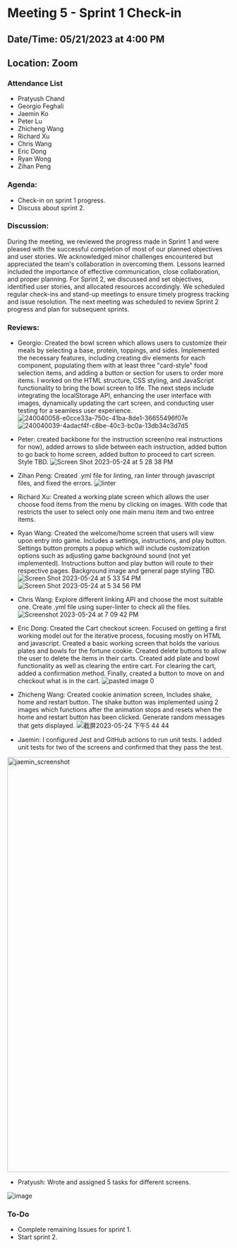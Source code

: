 # Meeting 5 - Sprint 1 Check-in
## Date/Time: 05/21/2023 at 4:00 PM
## Location: Zoom

### Attendance List
- Pratyush Chand
- Georgio Feghali
- Jaemin Ko
- Peter Lu
- Zhicheng Wang
- Richard Xu
- Chris Wang
- Eric Dong
- Ryan Wong
- Zihan Peng

### Agenda:
- Check-in on sprint 1 progress.
- Discuss about sprint 2.

### Discussion:
During the meeting, we reviewed the progress made in Sprint 1 and were pleased with the successful completion of most of our planned objectives and user stories. We acknowledged minor challenges encountered but appreciated the team's collaboration in overcoming them. Lessons learned included the importance of effective communication, close collaboration, and proper planning. For Sprint 2, we discussed and set objectives, identified user stories, and allocated resources accordingly. We scheduled regular check-ins and stand-up meetings to ensure timely progress tracking and issue resolution. The next meeting was scheduled to review Sprint 2 progress and plan for subsequent sprints.

### Reviews:

- Georgio: Created the bowl screen which allows users to customize their meals by selecting a base, protein, toppings, and sides. Implemented the necessary features, including creating div elements for each component, populating them with at least three "card-style" food selection items, and adding a button or section for users to order more items. I worked on the HTML structure, CSS styling, and JavaScript functionality to bring the bowl screen to life. The next steps include integrating the localStorage API, enhancing the user interface with images, dynamically updating the cart screen, and conducting user testing for a seamless user experience.
![240040058-e0cce33a-750c-41ba-8de1-36655496f07e](https://github.com/cse110-sp23-group30/cse110-sp23-group30/assets/75293296/afa8f383-61d4-4c30-a798-bcf6ceacf74c)
![240040039-4adacf4f-c8be-40c3-bc0a-13db34c3d7d5](https://github.com/cse110-sp23-group30/cse110-sp23-group30/assets/75293296/5df7381f-fe38-4434-9f05-5dc527c08a49)


- Peter: created backbone for the instruction screen(no real instructions for now),  added arrows to slide between each instruction, added button to go back to home screen, added button to proceed to cart screen. Style TBD.
![Screen Shot 2023-05-24 at 5 28 38 PM](https://github.com/cse110-sp23-group30/cse110-sp23-group30/assets/75293296/b956b43b-78b4-4e9b-b407-6fe626467196)


- Zihan Peng: Created .yml file for linting, ran linter through javascript files, and fixed the errors.
![linter](https://github.com/cse110-sp23-group30/cse110-sp23-group30/assets/75293296/5646e429-a5ff-41a1-959d-a66a4d732ae8)


- Richard Xu: Created a working plate screen which allows the user choose food items from the menu by clicking on images. With code that restricts the user to select only one main menu item and two entree items.

- Ryan Wang: Created the welcome/home screen that users will view upon entry into game. Includes a settings, instructions, and play button. Settings button prompts a popup which will include customization options such as adjusting game background sound (not yet implemented). Instructions button and play button will route to their respective pages. Background image and general page styling TBD.
![Screen Shot 2023-05-24 at 5 33 54 PM](https://github.com/cse110-sp23-group30/cse110-sp23-group30/assets/75293296/148fd3b3-ba83-42ac-9d7d-7e8e82101dba)
![Screen Shot 2023-05-24 at 5 34 56 PM](https://github.com/cse110-sp23-group30/cse110-sp23-group30/assets/75293296/b0874c9d-fa88-4d07-a76d-9899757cf3e3)


- Chris Wang: Explore different linking API and choose the most suitable one. Create .yml file using super-linter to check all the files.
![Screenshot 2023-05-24 at 7 09 42 PM](https://github.com/cse110-sp23-group30/cse110-sp23-group30/assets/75293296/ac68fe17-3c59-4a4f-89cc-df0331dd8681)

- Eric Dong: Created the Cart checkout screen. Focused on getting a first working model out for the iterative process, focusing mostly on HTML and javascript. Created a basic working screen that holds the various plates and bowls for the fortune cookie. Created delete buttons to allow the user to delete the items in their carts. Created add plate and bowl functionality as well as clearing the entire cart. For clearing the cart, added a confirmation method. Finally, created a button to move on and checkout what is in the cart.
![pasted image 0](https://github.com/cse110-sp23-group30/cse110-sp23-group30/assets/75293296/2a71cd7e-ec9c-4db6-884b-9fd14832c737)


- Zhicheng Wang: Created cookie animation screen, Includes shake, home and restart button. The shake button was implemented using 2 images which functions after the animation stops and resets when the home and restart button has been clicked. Generate random messages that gets displayed.
![截屏2023-05-24 下午5 44 44](https://github.com/cse110-sp23-group30/cse110-sp23-group30/assets/75293296/a561f84d-dd61-4ef9-bdfe-feb46def345d)


- Jaemin: I configured Jest and GitHub actions to run unit tests. I added unit tests for two of the screens and confirmed that they pass the test. 

<img width="938" alt="jaemin_screenshot" src="https://github.com/cse110-sp23-group30/cse110-sp23-group30/assets/10336857/791c5e57-d06b-4b68-aa0e-bbc92f741ec7">



- Pratyush: Wrote and assigned 5 tasks for different screens.

![image](https://github.com/cse110-sp23-group30/cse110-sp23-group30/assets/54123007/ebc5836f-725e-4c3e-a441-4a98ccc7a3b4)


 ### To-Do
 - Complete remaining Issues for sprint 1.
 - Start sprint 2.
